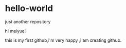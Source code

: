 # hello-world
just another repository

hi meiyue!

this is my first github,i'm very happy ,i am creating github.
